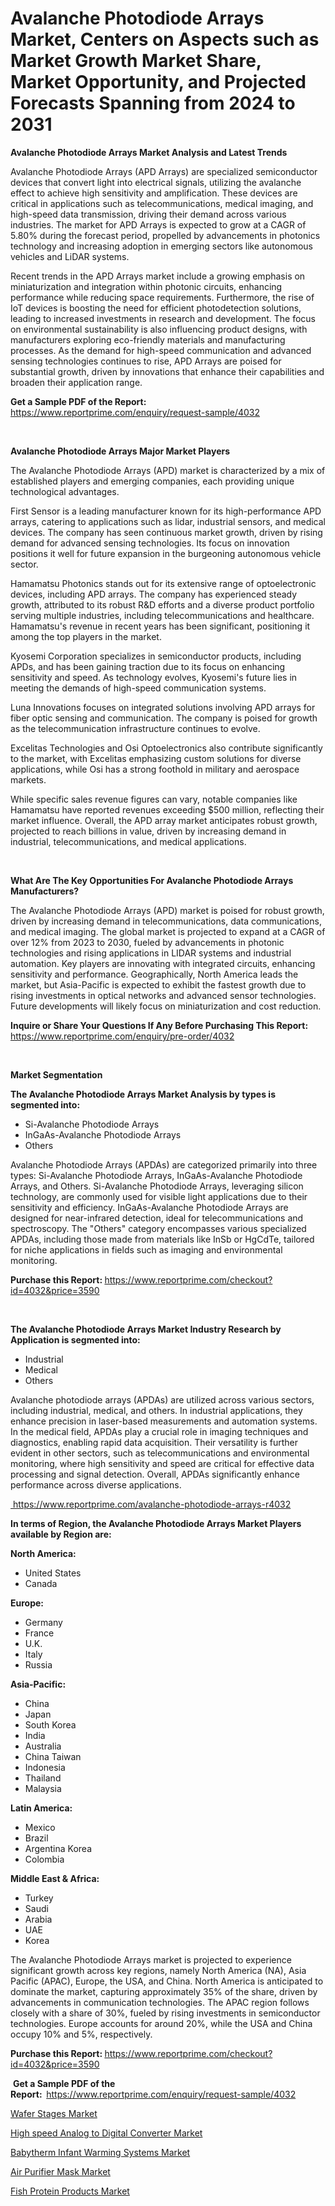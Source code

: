 <p><h1>Avalanche Photodiode Arrays Market, Centers on Aspects such as Market Growth Market Share, Market Opportunity, and Projected Forecasts Spanning from 2024 to 2031</h1></p><p><strong>Avalanche Photodiode Arrays Market Analysis and Latest Trends</strong></p>
<p><p>Avalanche Photodiode Arrays (APD Arrays) are specialized semiconductor devices that convert light into electrical signals, utilizing the avalanche effect to achieve high sensitivity and amplification. These devices are critical in applications such as telecommunications, medical imaging, and high-speed data transmission, driving their demand across various industries. The market for APD Arrays is expected to grow at a CAGR of 5.80% during the forecast period, propelled by advancements in photonics technology and increasing adoption in emerging sectors like autonomous vehicles and LiDAR systems.</p><p>Recent trends in the APD Arrays market include a growing emphasis on miniaturization and integration within photonic circuits, enhancing performance while reducing space requirements. Furthermore, the rise of IoT devices is boosting the need for efficient photodetection solutions, leading to increased investments in research and development. The focus on environmental sustainability is also influencing product designs, with manufacturers exploring eco-friendly materials and manufacturing processes. As the demand for high-speed communication and advanced sensing technologies continues to rise, APD Arrays are poised for substantial growth, driven by innovations that enhance their capabilities and broaden their application range.</p></p>
<p><strong>Get a Sample PDF of the Report:&nbsp;</strong> <a href="https://www.reportprime.com/enquiry/request-sample/4032?utm_campaign=10&utm_medium=2&utm_source=Github&utm_content=ia&utm_term=10102024&utm_id=avalanche-photodiode-arrays">https://www.reportprime.com/enquiry/request-sample/4032</a></p>
<p>&nbsp;</p>
<p><strong>Avalanche Photodiode Arrays Major Market Players</strong></p>
<p><p>The Avalanche Photodiode Arrays (APD) market is characterized by a mix of established players and emerging companies, each providing unique technological advantages.</p><p>First Sensor is a leading manufacturer known for its high-performance APD arrays, catering to applications such as lidar, industrial sensors, and medical devices. The company has seen continuous market growth, driven by rising demand for advanced sensing technologies. Its focus on innovation positions it well for future expansion in the burgeoning autonomous vehicle sector.</p><p>Hamamatsu Photonics stands out for its extensive range of optoelectronic devices, including APD arrays. The company has experienced steady growth, attributed to its robust R&D efforts and a diverse product portfolio serving multiple industries, including telecommunications and healthcare. Hamamatsu's revenue in recent years has been significant, positioning it among the top players in the market.</p><p>Kyosemi Corporation specializes in semiconductor products, including APDs, and has been gaining traction due to its focus on enhancing sensitivity and speed. As technology evolves, Kyosemi's future lies in meeting the demands of high-speed communication systems.</p><p>Luna Innovations focuses on integrated solutions involving APD arrays for fiber optic sensing and communication. The company is poised for growth as the telecommunication infrastructure continues to evolve.</p><p>Excelitas Technologies and Osi Optoelectronics also contribute significantly to the market, with Excelitas emphasizing custom solutions for diverse applications, while Osi has a strong foothold in military and aerospace markets.</p><p>While specific sales revenue figures can vary, notable companies like Hamamatsu have reported revenues exceeding $500 million, reflecting their market influence. Overall, the APD array market anticipates robust growth, projected to reach billions in value, driven by increasing demand in industrial, telecommunications, and medical applications.</p></p>
<p>&nbsp;</p>
<p><strong>What Are The Key Opportunities For Avalanche Photodiode Arrays Manufacturers?</strong></p>
<p><p>The Avalanche Photodiode Arrays (APD) market is poised for robust growth, driven by increasing demand in telecommunications, data communications, and medical imaging. The global market is projected to expand at a CAGR of over 12% from 2023 to 2030, fueled by advancements in photonic technologies and rising applications in LIDAR systems and industrial automation. Key players are innovating with integrated circuits, enhancing sensitivity and performance. Geographically, North America leads the market, but Asia-Pacific is expected to exhibit the fastest growth due to rising investments in optical networks and advanced sensor technologies. Future developments will likely focus on miniaturization and cost reduction.</p></p>
<p><strong>Inquire or Share Your Questions If Any Before Purchasing This Report:</strong> <a href="https://www.reportprime.com/enquiry/pre-order/4032?utm_campaign=10&utm_medium=2&utm_source=Github&utm_content=ia&utm_term=10102024&utm_id=avalanche-photodiode-arrays">https://www.reportprime.com/enquiry/pre-order/4032</a></p>
<p>&nbsp;</p>
<p><strong>Market Segmentation</strong></p>
<p><strong>The Avalanche Photodiode Arrays Market Analysis by types is segmented into:</strong></p>
<p><ul><li>Si-Avalanche Photodiode Arrays</li><li>InGaAs-Avalanche Photodiode Arrays</li><li>Others</li></ul></p>
<p><p>Avalanche Photodiode Arrays (APDAs) are categorized primarily into three types: Si-Avalanche Photodiode Arrays, InGaAs-Avalanche Photodiode Arrays, and Others. Si-Avalanche Photodiode Arrays, leveraging silicon technology, are commonly used for visible light applications due to their sensitivity and efficiency. InGaAs-Avalanche Photodiode Arrays are designed for near-infrared detection, ideal for telecommunications and spectroscopy. The "Others" category encompasses various specialized APDAs, including those made from materials like InSb or HgCdTe, tailored for niche applications in fields such as imaging and environmental monitoring.</p></p>
<p><strong>Purchase this Report:&nbsp;</strong><a href="https://www.reportprime.com/checkout?id=4032&price=3590&utm_campaign=10&utm_medium=2&utm_source=Github&utm_content=ia&utm_term=10102024&utm_id=avalanche-photodiode-arrays">https://www.reportprime.com/checkout?id=4032&price=3590</a></p>
<p>&nbsp;</p>
<p><strong>The Avalanche Photodiode Arrays Market Industry Research by Application is segmented into:</strong></p>
<p><ul><li>Industrial</li><li>Medical</li><li>Others</li></ul></p>
<p><p>Avalanche photodiode arrays (APDAs) are utilized across various sectors, including industrial, medical, and others. In industrial applications, they enhance precision in laser-based measurements and automation systems. In the medical field, APDAs play a crucial role in imaging techniques and diagnostics, enabling rapid data acquisition. Their versatility is further evident in other sectors, such as telecommunications and environmental monitoring, where high sensitivity and speed are critical for effective data processing and signal detection. Overall, APDAs significantly enhance performance across diverse applications.</p></p>
<p><a href="https://www.reportprime.com/avalanche-photodiode-arrays-r4032?utm_campaign=10&utm_medium=2&utm_source=Github&utm_content=ia&utm_term=10102024&utm_id=avalanche-photodiode-arrays">&nbsp;https://www.reportprime.com/avalanche-photodiode-arrays-r4032</a></p>
<p><strong>In terms of Region, the Avalanche Photodiode Arrays Market Players available by Region are:</strong></p>
<p>
    <p> <strong> North America: </strong>
        <ul>
            <li>United States</li>
            <li>Canada</li>
        </ul>
        </p> 
    <p> <strong> Europe: </strong>
        <ul>
            <li>Germany</li>
            <li>France</li>
            <li>U.K.</li>
            <li>Italy</li>
            <li>Russia</li>
        </ul>
        </p> 
    <p> <strong> Asia-Pacific: </strong>
        <ul>
            <li>China</li>
            <li>Japan</li>
            <li>South Korea</li>
            <li>India</li>
            <li>Australia</li>
            <li>China Taiwan</li>
            <li>Indonesia</li>
            <li>Thailand</li>
            <li>Malaysia</li>
        </ul>
        </p> 
    <p> <strong> Latin America: </strong>
        <ul>
            <li>Mexico</li>
            <li>Brazil</li>
            <li>Argentina Korea</li>
            <li>Colombia</li>
        </ul>
        </p> 
    <p> <strong> Middle East & Africa: </strong>
        <ul>
            <li>Turkey</li>
            <li>Saudi</li>
            <li>Arabia</li>
            <li>UAE</li>
            <li>Korea</li>
        </ul>
    </p>
    </p>
<p><p>The Avalanche Photodiode Arrays market is projected to experience significant growth across key regions, namely North America (NA), Asia Pacific (APAC), Europe, the USA, and China. North America is anticipated to dominate the market, capturing approximately 35% of the share, driven by advancements in communication technologies. The APAC region follows closely with a share of 30%, fueled by rising investments in semiconductor technologies. Europe accounts for around 20%, while the USA and China occupy 10% and 5%, respectively.</p></p>
<p><strong>Purchase this Report: </strong><a href="https://www.reportprime.com/checkout?id=4032&price=3590&utm_campaign=10&utm_medium=2&utm_source=Github&utm_content=ia&utm_term=10102024&utm_id=avalanche-photodiode-arrays">https://www.reportprime.com/checkout?id=4032&price=3590</a></p>
<p>&nbsp;<strong>Get a Sample PDF of the Report:&nbsp;&nbsp;</strong><a href="https://www.reportprime.com/enquiry/request-sample/4032?utm_campaign=10&utm_medium=2&utm_source=Github&utm_content=ia&utm_term=10102024&utm_id=avalanche-photodiode-arrays">https://www.reportprime.com/enquiry/request-sample/4032</a></p>
<p><strong></strong></p>
<p><p><a href="https://github.com/JubayerMia832/Market-Research-Report-List-1/blob/main/wafer-stages-market.md?utm_campaign=10&utm_medium=2&utm_source=Github&utm_content=ia&utm_term=10102024&utm_id=avalanche-photodiode-arrays">Wafer Stages Market</a></p><p><a href="https://github.com/ygfu6u/Market-Research-Report-List-1/blob/main/high-speed-analog-to-digital-converter-market.md?utm_campaign=10&utm_medium=2&utm_source=Github&utm_content=ia&utm_term=10102024&utm_id=avalanche-photodiode-arrays">High speed Analog to Digital Converter Market</a></p><p><a href="https://www.linkedin.com/pulse/babytherm-infant-warming-systems-market-penetration-strategies-mfa6e?utm_campaign=10&utm_medium=2&utm_source=Github&utm_content=ia&utm_term=10102024&utm_id=avalanche-photodiode-arrays">Babytherm Infant Warming Systems Market</a></p><p><a href="https://www.linkedin.com/pulse/global-air-purifier-mask-market-projected-grow-cagr-68-forcasted-jl9pe?utm_campaign=10&utm_medium=2&utm_source=Github&utm_content=ia&utm_term=10102024&utm_id=avalanche-photodiode-arrays">Air Purifier Mask Market</a></p><p><a href="https://issuu.com/reportprime-2/docs/fish-protein-products-market-size-2_87c2a66f1f0f3b?utm_campaign=10&utm_medium=2&utm_source=Github&utm_content=ia&utm_term=10102024&utm_id=avalanche-photodiode-arrays">Fish Protein Products Market</a></p></p>